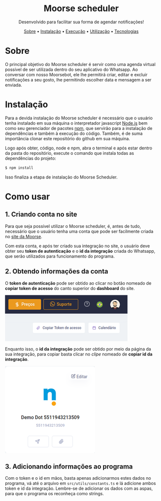 <h1 align="center">Moorse scheduler</h1>

<p align="center">Desenvolvido para facilitar sua forma de agendar notificações!</p>

<p align="center">
  <a href="#Sobre" target="_blank">Sobre</a> • 
  <a href="#Instalação" target="_blank">Instalação</a> • 
  <a href="#Como usar" target="_blank">Execução</a> • 
  <a href="#Como utilizar" target="_blank">Utilização</a> • 
  <a href="#Tecnologias" target="_blank">Tecnologias</a>
</p>

# Sobre

O principal objetivo do Moorse scheduler é servir como uma agenda virtual possível de ser utilizada dentro do seu aplicativo do Whatsapp. Ao conversar com nosso Moorsebot, ele lhe permitirá criar, editar e excluir notificações a seu gosto, lhe permitindo escolher data e mensagem a ser enviada.

# Instalação

Para a devida instalação do Moorse scheduler é necessário que o usuário tenha instalado em sua máquina o interpretador javascript <a href="https://nodejs.org/en/" target="_blank">Node.js</a> bem como seu gerenciador de pacotes <a href="https://www.npmjs.com/" target="_blank">npm</a>, que servirão para a instalação de dependências e também à execução do código. Também, é de suma importância clonar este repositório do github em sua máquina.

Logo após obter, código, node e npm, abra o terminal e após estar dentro da pasta do repositório, execute o comando que instala todas as dependências do projeto:

```bash
$ npm install
```

Isso finaliza a etapa de instalação do Moorse Scheduler.

# Como usar

## 1. Criando conta no site

Para que seja possível utilizar o Moorse scheduler, é, antes de tudo, necessário que o usuário tenha uma conta que pode ser facilmente criada no <a href="https://moorse.io/" target="_blanket">site da Moorse</a>.

Com esta conta, e após ter criado sua integração no site, o usuário deve obter seu <strong>token de autenticação</strong> e o <strong>id da integração</strong> criada do Whatsapp, que serão utilizados para funcionamento do programa.

## 2. Obtendo informações da conta

O <strong>token de autenticação</strong> pode ser obtido ao clicar no botão nomeado de <strong>copiar token de acesso</strong> do canto superior do <strong>dashboard</strong> do site.

<img alt="imagem botão token de acesso" src="images/token.png"></img>

Enquanto isso, o <strong>id da integração</strong> pode ser obtido por meio da página da sua integração, para copiar basta clicar no <i>clipe</i> nomeado de <strong>copiar id da integração</strong>.

<img alt="imagem botão token de acesso" src="images/integracao.png"></img>

## 3. Adicionando informações ao programa

Com o token e o id em mãos, basta apenas adicionarmos estes dados no programa, vá até o arquivo em `src/utils/constants.ts` e lá adicione ambos token e id da integração. Lembre-se de adicionar os dados com as aspas, para que o programa os reconheça como strings.
